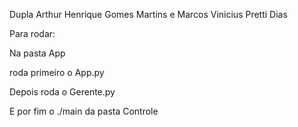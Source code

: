Dupla Arthur Henrique Gomes Martins e Marcos Vinicius Pretti Dias

Para rodar:

Na pasta App

roda primeiro o App.py

Depois roda o Gerente.py 

E por fim o ./main da pasta Controle


